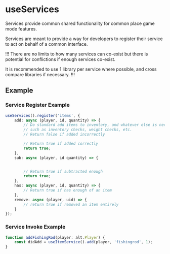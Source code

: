 # useServices

Services provide common shared functionality for common place game mode features.

Services are meant to provide a way for developers to register their service to act on behalf of a common interface.

!!!
There are no limits to how many services can co-exist but there is potential for conflictions if enough services co-exist.

It is recommended to use 1 library per service where possible, and cross compare libraries if necessary.
!!!

## Example

### Service Register Example

```ts
useServices().register('items', {
    add: async (player, id, quantity) => {
        // Do standard add items to inventory, and whatever else is necessary
        // such as inventory checks, weight checks, etc.
        // Return false if added incorrectly

        // Return true if added correctly
        return true;
    },
    sub: async (player, id quantity) => {


        // Return true if subtracted enough
        return true;
    },
    has: async (player, id, quantity) => {
        // Return true if has enough of an item
    },
    remove: async (player, uid) => {
        // return true if removed an item entirely
    }
});
```

### Service Invoke Example

```ts
function addFishingRod(player: alt.Player) {
    const didAdd = useItemService().add(player, 'fishingrod', 1);
}
```
